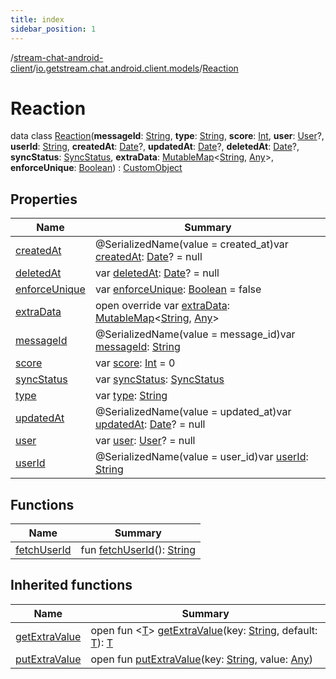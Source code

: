 ```yaml
---
title: index
sidebar_position: 1
---
```

/[stream-chat-android-client](../../index.md)/[io.getstream.chat.android.client.models](../index.md)/[Reaction](index.md)  
  
  
  
# Reaction  
data class [Reaction](index.md)(**messageId**: [String](https://kotlinlang.org/api/latest/jvm/stdlib/kotlin/-string/index.html), **type**: [String](https://kotlinlang.org/api/latest/jvm/stdlib/kotlin/-string/index.html), **score**: [Int](https://kotlinlang.org/api/latest/jvm/stdlib/kotlin/-int/index.html), **user**: [User](../User/index.md)?, **userId**: [String](https://kotlinlang.org/api/latest/jvm/stdlib/kotlin/-string/index.html), **createdAt**: [Date](https://developer.android.com/reference/kotlin/java/util/Date.html)?, **updatedAt**: [Date](https://developer.android.com/reference/kotlin/java/util/Date.html)?, **deletedAt**: [Date](https://developer.android.com/reference/kotlin/java/util/Date.html)?, **syncStatus**: [SyncStatus](../../io.getstream.chat.android.client.utils/SyncStatus/index.md), **extraData**: [MutableMap](https://kotlinlang.org/api/latest/jvm/stdlib/kotlin.collections/-mutable-map/index.html)&lt;[String](https://kotlinlang.org/api/latest/jvm/stdlib/kotlin/-string/index.html), [Any](https://kotlinlang.org/api/latest/jvm/stdlib/kotlin/-any/index.html)&gt;, **enforceUnique**: [Boolean](https://kotlinlang.org/api/latest/jvm/stdlib/kotlin/-boolean/index.html)) : [CustomObject](../CustomObject/index.md)  
  
## Properties  
  
|  Name |  Summary | 
|---|---|
| <a name="io.getstream.chat.android.client.models/Reaction/createdAt/#/PointingToDeclaration/"></a>[createdAt](createdAt.md)| <a name="io.getstream.chat.android.client.models/Reaction/createdAt/#/PointingToDeclaration/"></a>@SerializedName(value = created_at)var [createdAt](createdAt.md): [Date](https://developer.android.com/reference/kotlin/java/util/Date.html)? = null|
| <a name="io.getstream.chat.android.client.models/Reaction/deletedAt/#/PointingToDeclaration/"></a>[deletedAt](deletedAt.md)| <a name="io.getstream.chat.android.client.models/Reaction/deletedAt/#/PointingToDeclaration/"></a>var [deletedAt](deletedAt.md): [Date](https://developer.android.com/reference/kotlin/java/util/Date.html)? = null|
| <a name="io.getstream.chat.android.client.models/Reaction/enforceUnique/#/PointingToDeclaration/"></a>[enforceUnique](enforceUnique.md)| <a name="io.getstream.chat.android.client.models/Reaction/enforceUnique/#/PointingToDeclaration/"></a>var [enforceUnique](enforceUnique.md): [Boolean](https://kotlinlang.org/api/latest/jvm/stdlib/kotlin/-boolean/index.html) = false|
| <a name="io.getstream.chat.android.client.models/Reaction/extraData/#/PointingToDeclaration/"></a>[extraData](extraData.md)| <a name="io.getstream.chat.android.client.models/Reaction/extraData/#/PointingToDeclaration/"></a>open override var [extraData](extraData.md): [MutableMap](https://kotlinlang.org/api/latest/jvm/stdlib/kotlin.collections/-mutable-map/index.html)&lt;[String](https://kotlinlang.org/api/latest/jvm/stdlib/kotlin/-string/index.html), [Any](https://kotlinlang.org/api/latest/jvm/stdlib/kotlin/-any/index.html)&gt;|
| <a name="io.getstream.chat.android.client.models/Reaction/messageId/#/PointingToDeclaration/"></a>[messageId](messageId.md)| <a name="io.getstream.chat.android.client.models/Reaction/messageId/#/PointingToDeclaration/"></a>@SerializedName(value = message_id)var [messageId](messageId.md): [String](https://kotlinlang.org/api/latest/jvm/stdlib/kotlin/-string/index.html)|
| <a name="io.getstream.chat.android.client.models/Reaction/score/#/PointingToDeclaration/"></a>[score](score.md)| <a name="io.getstream.chat.android.client.models/Reaction/score/#/PointingToDeclaration/"></a>var [score](score.md): [Int](https://kotlinlang.org/api/latest/jvm/stdlib/kotlin/-int/index.html) = 0|
| <a name="io.getstream.chat.android.client.models/Reaction/syncStatus/#/PointingToDeclaration/"></a>[syncStatus](syncStatus.md)| <a name="io.getstream.chat.android.client.models/Reaction/syncStatus/#/PointingToDeclaration/"></a>var [syncStatus](syncStatus.md): [SyncStatus](../../io.getstream.chat.android.client.utils/SyncStatus/index.md)|
| <a name="io.getstream.chat.android.client.models/Reaction/type/#/PointingToDeclaration/"></a>[type](type.md)| <a name="io.getstream.chat.android.client.models/Reaction/type/#/PointingToDeclaration/"></a>var [type](type.md): [String](https://kotlinlang.org/api/latest/jvm/stdlib/kotlin/-string/index.html)|
| <a name="io.getstream.chat.android.client.models/Reaction/updatedAt/#/PointingToDeclaration/"></a>[updatedAt](updatedAt.md)| <a name="io.getstream.chat.android.client.models/Reaction/updatedAt/#/PointingToDeclaration/"></a>@SerializedName(value = updated_at)var [updatedAt](updatedAt.md): [Date](https://developer.android.com/reference/kotlin/java/util/Date.html)? = null|
| <a name="io.getstream.chat.android.client.models/Reaction/user/#/PointingToDeclaration/"></a>[user](user.md)| <a name="io.getstream.chat.android.client.models/Reaction/user/#/PointingToDeclaration/"></a>var [user](user.md): [User](../User/index.md)? = null|
| <a name="io.getstream.chat.android.client.models/Reaction/userId/#/PointingToDeclaration/"></a>[userId](userId.md)| <a name="io.getstream.chat.android.client.models/Reaction/userId/#/PointingToDeclaration/"></a>@SerializedName(value = user_id)var [userId](userId.md): [String](https://kotlinlang.org/api/latest/jvm/stdlib/kotlin/-string/index.html)|
  
  
## Functions  
  
|  Name |  Summary | 
|---|---|
| <a name="io.getstream.chat.android.client.models/Reaction/fetchUserId/#/PointingToDeclaration/"></a>[fetchUserId](fetchUserId.md)| <a name="io.getstream.chat.android.client.models/Reaction/fetchUserId/#/PointingToDeclaration/"></a>fun [fetchUserId](fetchUserId.md)(): [String](https://kotlinlang.org/api/latest/jvm/stdlib/kotlin/-string/index.html)|
  
  
## Inherited functions  
  
|  Name |  Summary | 
|---|---|
| <a name="io.getstream.chat.android.client.models/CustomObject/getExtraValue/#kotlin.String#TypeParam(bounds=[kotlin.Any?])/PointingToDeclaration/"></a>[getExtraValue](../CustomObject/getExtraValue.md)| <a name="io.getstream.chat.android.client.models/CustomObject/getExtraValue/#kotlin.String#TypeParam(bounds=[kotlin.Any?])/PointingToDeclaration/"></a>open fun &lt;[T](../CustomObject/getExtraValue.md)&gt; [getExtraValue](../CustomObject/getExtraValue.md)(key: [String](https://kotlinlang.org/api/latest/jvm/stdlib/kotlin/-string/index.html), default: [T](../CustomObject/getExtraValue.md)): [T](../CustomObject/getExtraValue.md)|
| <a name="io.getstream.chat.android.client.models/CustomObject/putExtraValue/#kotlin.String#kotlin.Any/PointingToDeclaration/"></a>[putExtraValue](../CustomObject/putExtraValue.md)| <a name="io.getstream.chat.android.client.models/CustomObject/putExtraValue/#kotlin.String#kotlin.Any/PointingToDeclaration/"></a>open fun [putExtraValue](../CustomObject/putExtraValue.md)(key: [String](https://kotlinlang.org/api/latest/jvm/stdlib/kotlin/-string/index.html), value: [Any](https://kotlinlang.org/api/latest/jvm/stdlib/kotlin/-any/index.html))|

